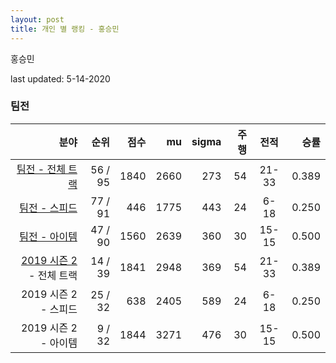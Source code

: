 ```yaml
---
layout: post
title: 개인 별 랭킹 - 홍승민
---
```


홍승민

last updated: 5-14-2020


### 팀전

| 분야 | 순위 | 점수 | mu | sigma | 주행 | 전적 | 승률 |
|---:|---:|---:|---:|---:|---:|:---:|---:|
| [팀전 - 전체 트랙](../team-full) | 56 / 95 | 1840 | 2660 | 273 | 54 | 21-33 | 0.389 |
| [팀전 - 스피드](../team-speed) | 77 / 91 | 446 | 1775 | 443 | 24 | 6-18 | 0.250 |
| [팀전 - 아이템](../team-item) | 47 / 90 | 1560 | 2639 | 360 | 30 | 15-15 | 0.500 |
| [2019 시즌 2](../teams-t2019_2) - 전체 트랙 | 14 / 39 | 1841 | 2948 | 369 | 54 | 21-33 | 0.389 |
| 2019 시즌 2 - 스피드 | 25 / 32 | 638 | 2405 | 589 | 24 | 6-18 | 0.250 |
| 2019 시즌 2 - 아이템 | 9 / 32 | 1844 | 3271 | 476 | 30 | 15-15 | 0.500 |
